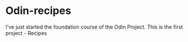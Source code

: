 # Odin-recipes
I've just started the foundation course of the Odin Project. This is the first project - Recipes
